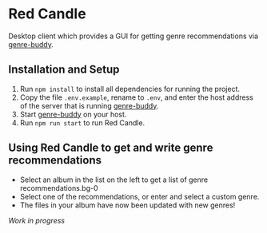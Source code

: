 # Red Candle
Desktop client which provides a GUI for getting genre recommendations via [genre-buddy](https://github.com/bartkl/genre-buddy).

## Installation and Setup
1. Run `npm install` to install all dependencies for running the project.
2. Copy the file `.env.example`, rename to `.env`, and enter the host address of the server that is running [genre-buddy](https://github.com/bartkl/genre-buddy).
4. Start [genre-buddy](https://github.com/bartkl/genre-buddy) on your host.
3. Run `npm run start` to run Red Candle.

## Using Red Candle to get and write genre recommendations
- Select an album in the list on the left to get a list of genre recommendations.bg-0
- Select one of the recommendations, or enter and select a custom genre.
- The files in your album have now been updated with new genres!

_Work in progress_
